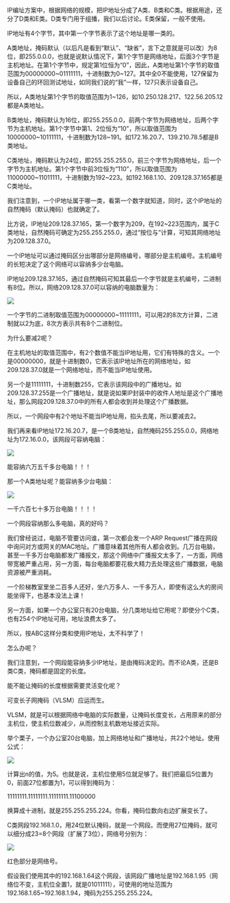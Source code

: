 IP编址方案中，根据网络的规模，把IP地址分成了A类、B类和C类。根据用途，还分了D类和E类。D类专门用于组播，我们以后讨论。E类保留，一般不使用。

IP地址有4个字节，其中第一个字节表示了这个地址是哪一类的。

A类地址，掩码默认（以后凡是看到“默认”、“缺省”，言下之意就是可以改）为8位，即255.0.0.0，也就是说默认情况下，第1个字节是网络地址，后面3个字节是主机地址。在第1个字节中，规定第1位恒为“0”，因此，A类地址第1个字节的取值范围为00000000~01111111，十进制数为0~127。其中全0不能使用，127保留为设备自己的环回测试地址，如同我们说的“我”一样，127只表示设备自己。

所以，A类地址第1个字节的取值范围为1~126，如10.250.128.217、122.56.205.12都是A类地址。

B类地址，掩码默认为16位，即255.255.0.0，前两个字节为网络地址，后两个字节为主机地址。第1个字节中第1、2位恒为“10”，所以取值范围为10000000~10111111，十进制数为128~191。如172.16.20.7、139.210.78.5都是B类地址。

C类地址，掩码默认为24位，即255.255.255.0，前三个字节为网络地址，后一个字节为主机地址。第1个字节中前3位恒为“110”，所以取值范围为11000000~11011111，十进制数为192~223。如192.168.1.10、209.128.37.165都是C类地址。

我们注意到，一个IP地址属于哪一类，看第一个数字就知道，同时，这个IP地址的自然掩码（默认掩码）也就确定了。

比方说，IP地址209.128.37.165，第一个数字为209，在192~223范围内，属于C类地址，自然掩码可确定为255.255.255.0，通过“按位与”计算，可知其网络地址为209.128.37.0。

一个IP地址可以通过掩码区分出哪部分是网络编号，哪部分是主机编号。主机编号的长短决定了这个网络可以容纳多少台电脑。

IP地址209.128.37.165，通过自然掩码可知其最后一个字节就是主机编号，二进制有8位。所以，网络209.128.37.0可以容纳的电脑数量为：

![](https://pic1.zhimg.com/80/v2-e0f8217bb00c56fea6be6841d9ac8658_720w.webp)

一个字节的二进制取值范围为00000000~11111111，可以用2的8次方计算，二进制就以2为底，8次方表示共有8个二进制位。

为什么要减2呢？

在主机地址的取值范围中，有2个数值不能当IP地址用，它们有特殊的含义。一个是00000000，就是十进制数0，它表示该IP地址所在的网络地址，如209.128.37.0就是一个网络地址，而不能当IP地址使用。

另一个是11111111，十进制数255，它表示该网段中的广播地址。如209.128.37.255是一个广播地址，就是说如果IP封装中的收件人地址是这个广播地址，那么网段209.128.37.0中的所有人都会收到并处理这个广播数据。

所以，一个网段中有2个地址不能当IP地址用，掐头去尾，所以要减去2。

我们再来看IP地址172.16.20.7，是一个B类地址，自然掩码255.255.0.0，网络地址为172.16.0.0，该网段可容纳电脑：

![](https://pic3.zhimg.com/80/v2-517d2002f9f20bd1755c1d048c519aea_720w.webp)

能容纳六万五千多台电脑！！！

那一个A类地址呢？能容纳多少台电脑：

![](https://pic3.zhimg.com/80/v2-8e3957bac87a266f83c1d3fb3d3752ae_720w.webp)

一千六百七十多万台电脑！！！！

一个网段容纳那么多电脑，真的好吗？

我们曾经说过，电脑不管要访问谁，第一次都会发一个ARP Request广播在网段中询问对方或网关的MAC地址。广播意味着其他所有人都会收到。几万台电脑，甚至一千多万台电脑都发广播报文，那这个网络中广播报文太多了，一方面，网络带宽被严重占用，另一方面，每台电脑都要花极大精力去处理这些广播数据，电脑资源被严重消耗。

一个阶梯教室里坐二百多人还好，坐六万多人、一千多万人，即使有这么大的房间能坐得下，也基本没法上课！

另一方面，如果一个办公室只有20台电脑，分几类地址给它用呢？即使分个C类，也有254个IP地址可用，地址浪费太多了。

所以，按ABC这样分类和使用IP地址，太不科学了！

怎么办呢？

我们注意到，一个网段能容纳多少IP地址，是由掩码决定的。而不论A类，还是B类C类，掩码都是固定的长度。

能不能让掩码的长度根据需要灵活变化呢？

可变长子网掩码（VLSM）应运而生。

VLSM，就是可以根据网络中电脑的实际数量，让掩码长度变长，占用原来的部分主机位，使主机位数减少，从而控制主机数地址接近实际。

举个栗子，一个办公室20台电脑，加上网络地址和广播地址，共22个地址。使用公式：

![](https://pic3.zhimg.com/80/v2-efc12051c3437cc5682fcf832e82371e_720w.webp)

计算出n的值，为5。也就是说，主机位使用5位就足够了。我们把最后5位置为0，前面27位都置为1，可以得到掩码为：

11111111.11111111.11111111.11100000

换算成十进制，就是255.255.255.224。你看，掩码位数向右边扩展变长了。

C类网段192.168.1.0，用24位默认掩码，就是一个网段。而使用27位掩码，就可以细分成23=8个网段（扩展了3位），网络号分别为：

![](https://pic3.zhimg.com/v2-a47a32cf3d00b195432e776f5a6ccd0e_r.jpg)

红色部分是网络号。

假设我们使用其中的192.168.1.64这个网段，该网段广播地址是192.168.1.95（网络位不变，主机位全置1，就是01011111），可使用的地址范围为192.168.1.65~192.168.1.94，掩码为255.255.255.224。